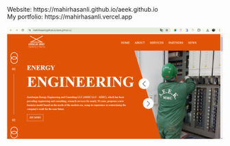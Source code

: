 <div>Website: https://mahirhasanli.github.io/aeek.github.io</div>
<div>My portfolio: https://mahirhasanli.vercel.app</div>
<br/>
<img src="./images/image-website.png" alt="">
